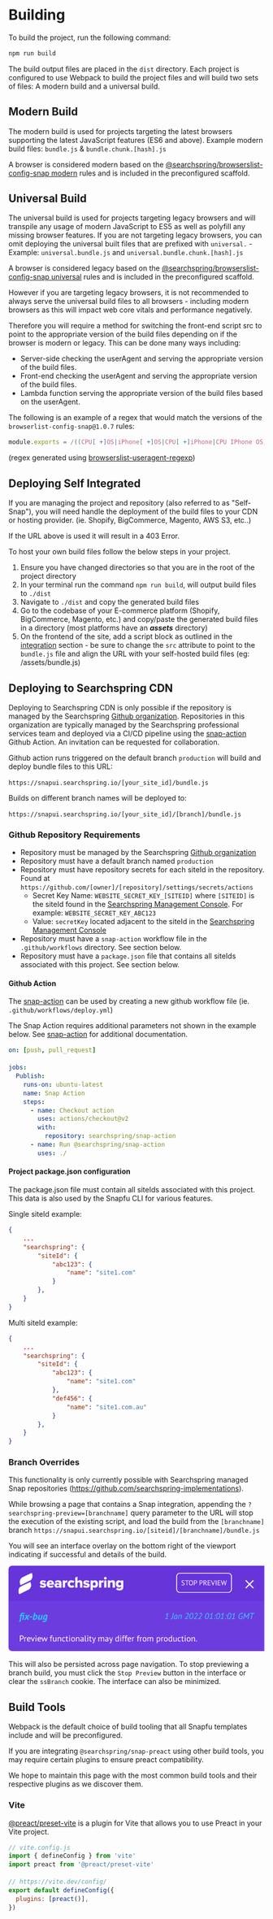 # Building

To build the project, run the following command:

```sh
npm run build
```

The build output files are placed in the `dist` directory. Each project is configured to use Webpack to build the project files and will build two sets of files: A modern build and a universal build.

## Modern Build

The modern build is used for projects targeting the latest browsers supporting the latest JavaScript features (ES6 and above). Example modern build files: `bundle.js` & `bundle.chunk.[hash].js`

A browser is considered modern based on the [@searchspring/browserslist-config-snap modern](https://github.com/searchspring/browserslist-config-snap/blob/main/modern/index.js) rules and is included in the preconfigured scaffold.


## Universal Build

The universal build is used for projects targeting legacy browsers and will transpile any usage of modern JavaScript to ES5 as well as polyfill any missing browser features. If you are not targeting legacy browsers, you can omit deploying the universal built files that are prefixed with `universal.` - Example: `universal.bundle.js` and `universal.bundle.chunk.[hash].js`

A browser is considered legacy based on the [@searchspring/browserslist-config-snap universal](https://github.com/searchspring/browserslist-config-snap/blob/main/universal/index.js) rules and is included in the preconfigured scaffold.

However if you are targeting legacy browsers, it is not recommended to always serve the universal build files to all browsers - including modern browsers as this will impact web core vitals and performance negatively. 

Therefore you will require a method for switching the front-end script src to point to the appropriate version of the build files depending on if the browser is modern or legacy. This can be done many ways including:

- Server-side checking the userAgent and serving the appropriate version of the build files.
- Front-end checking the userAgent and serving the appropriate version of the build files.
- Lambda function serving the appropriate version of the build files based on the userAgent.

The following is an example of a regex that would match the versions of the `browserlist-config-snap@1.0.7` rules:

```js
module.exports = /((CPU[ +]OS|iPhone[ +]OS|CPU[ +]iPhone|CPU IPhone OS)[ +]+(14|(1[5-9]|[2-9]\d|\d{3,})|15|(1[6-9]|[2-9]\d|\d{3,}))[_.]\d+(?:[_.]\d+)?)|((?:Chrome).*OPR\/(77|(7[8-9]|[8-9]\d|\d{3,}))\.\d+\.\d+)|(Edge\/(91|(9[2-9]|\d{3,}))(?:\.\d+)?)|((Chromium|Chrome)\/(91|(9[2-9]|\d{3,}))\.\d+(?:\.\d+)?)|(Version\/(14|(1[5-9]|[2-9]\d|\d{3,})|15|(1[6-9]|[2-9]\d|\d{3,}))\.\d+(?:\.\d+)? Safari\/)|(Firefox\/(74|(7[5-9]|[8-9]\d|\d{3,}))\.\d+\.\d+)|(Firefox\/(74|(7[5-9]|[8-9]\d|\d{3,}))\.\d+(pre|[ab]\d+[a-z]*)?)/;
```
(regex generated using [browserslist-useragent-regexp](https://www.npmjs.com/package/browserslist-useragent-regexp))


## Deploying Self Integrated

If you are managing the project and repository (also referred to as "Self-Snap"), you will need handle the deployment of the build files to your CDN or hosting provider. (ie. Shopify, BigCommerce, Magento, AWS S3, etc..)

If the URL above is used it will result in a 403 Error.

To host your own build files follow the below steps in your project.

1. Ensure you have changed directories so that you are in the root of the project directory
2. In your terminal run the command `npm run build`, will output build files to `./dist` 
3. Navigate to `./dist` and copy the generated build files 
4. Go to the codebase of your E-commerce platform (Shopify, BigCommerce, Magento, etc.) and copy/paste the generated build files in a directory (most platforms have an ***assets*** directory) 
5. On the frontend of the site, add a script block as outlined in the [integration](https://searchspring.github.io/snap/build-deploy-integration) section - be sure to change the `src` attribute to point to the `bundle.js` file and align the URL with your self-hosted build files (eg: /assets/bundle.js)

<!-- TODO: Link to playform specific install docs and update here -->


## Deploying to Searchspring CDN

Deploying to Searchspring CDN is only possible if the repository is managed by the Searchspring [Github organization](https://github.com/searchspring-implementations). Repositories in this organization are typically managed by the Searchspring professional services team and deployed via a CI/CD pipeline using the [snap-action](https://github.com/searchspring/snap-action) Github Action. An invitation can be requested for collaboration.

Github action runs triggered on the default branch `production` will build and deploy bundle files to this URL:

`https://snapui.searchspring.io/[your_site_id]/bundle.js`

Builds on different branch names will be deployed to:

`https://snapui.searchspring.io/[your_site_id]/[branch]/bundle.js`

### Github Repository Requirements

- Repository must be managed by the Searchspring [Github organization](https://github.com/searchspring-implementations)
- Repository must have a default branch named `production`
- Repository must have repository secrets for each siteId in the repository. Found at `https://github.com/[owner]/[repository]/settings/secrets/actions`
  - Secret Key Name: `WEBSITE_SECRET_KEY_[SITEID]` where `[SITEID]` is the siteId found in the [Searchspring Management Console](https://manage.searchspring.net). For example: `WEBSITE_SECRET_KEY_ABC123`
  - Value: `secretKey` located adjacent to the siteId in the [Searchspring Management Console](https://manage.searchspring.net)
- Repository must have a `snap-action` workflow file in the `.github/workflows` directory. See section below.
- Repository must have a `package.json` file that contains all siteIds associated with this project. See section below.

#### Github Action

The [snap-action](https://github.com/searchspring/snap-action/) can be used by creating a new github workflow file (ie. `.github/workflows/deploy.yml`)

The Snap Action requires additional parameters not shown in the example below. See [snap-action](https://github.com/searchspring/snap-action/) for additional documentation.

```yml
on: [push, pull_request]

jobs:
  Publish:
    runs-on: ubuntu-latest
    name: Snap Action
    steps:
      - name: Checkout action
        uses: actions/checkout@v2
        with:
          repository: searchspring/snap-action
      - name: Run @searchspring/snap-action
        uses: ./
```

#### Project package.json configuration

The package.json file must contain all siteIds associated with this project. This data is also used by the Snapfu CLI for various features.

<!-- TODO: Add Snapfu CLI docs and link here -->

Single siteId example: 

```json
{
    ...
    "searchspring": {
        "siteId": {
            "abc123": {
                "name": "site1.com"
            }
        },
    }
}
```

Multi siteId example: 

```json
{
    ...
    "searchspring": {
        "siteId": {
            "abc123": {
                "name": "site1.com"
            },
            "def456": {
                "name": "site1.com.au"
            }
        },
    }
}
```

### Branch Overrides

This functionality is only currently possible with Searchspring managed Snap repositories (https://github.com/searchspring-implementations).

While browsing a page that contains a Snap integration, appending the `?searchspring-preview=[branchname]` query parameter to the URL will stop the execution of the existing script, and load the build from the `[branchname]` branch `https://snapui.searchspring.io/[siteid]/[branchname]/bundle.js`

You will see an interface overlay on the bottom right of the viewport indicating if successful and details of the build.

<img src="https://github.com/searchspring/snap/blob/main/images/branch-override.png?raw=true" />

This will also be persisted across page navigation. To stop previewing a branch build, you must click the `Stop Preview` button in the interface or clear the `ssBranch` cookie. The interface can also be minimized. 


## Build Tools

Webpack is the default choice of build tooling that all Snapfu templates include and will be preconfigured.

If you are integrating `@searchspring/snap-preact` using other build tools, you may require certain plugins to ensure preact compatibility. 

We hope to maintain this page with the most common build tools and their respective plugins as we discover them. 


### Vite

[@preact/preset-vite](https://github.com/preactjs/presets/tree/main/packages/preset-vite) is a plugin for Vite that allows you to use Preact in your Vite project.

```js
// vite.config.js
import { defineConfig } from 'vite'
import preact from '@preact/preset-vite'

// https://vite.dev/config/
export default defineConfig({
  plugins: [preact()],
})
```
